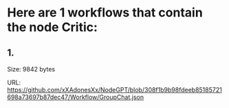 # Here are 1 workflows that contain the node Critic:

## 1. 

Size: 9842 bytes

URL: https://github.com/xXAdonesXx/NodeGPT/blob/308f1b9b98fdeeb85185721698a73697b87dec47/Workflow/GroupChat.json

